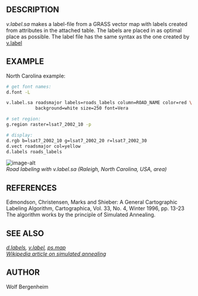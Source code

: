 ## DESCRIPTION

*v.label.sa* makes a label-file from a GRASS vector map with labels
created from attributes in the attached table. The labels are placed in
as optimal place as possible. The label file has the same syntax as the
one created by
[v.label](https://grass.osgeo.org/grass-stable/manuals/v.label.html)

## EXAMPLE

North Carolina example:

```sh
# get font names:
d.font -L

v.label.sa roadsmajor labels=roads_labels column=ROAD_NAME color=red \
           background=white size=250 font=Vera

# set region:
g.region raster=lsat7_2002_10 -p

# display:
d.rgb b=lsat7_2002_10 g=lsat7_2002_20 r=lsat7_2002_30
d.vect roadsmajor col=yellow
d.labels roads_labels
```

![image-alt](v_label_sa.jpg)  
*Road labeling with v.label.sa (Raleigh, North Carolina, USA, area)*

## REFERENCES

Edmondson, Christensen, Marks and Shieber: A General Cartographic
Labeling Algorithm, Cartographica, Vol. 33, No. 4, Winter 1996, pp.
13-23 The algorithm works by the principle of Simulated Annealing.

## SEE ALSO

*[d.labels](https://grass.osgeo.org/grass-stable/manuals/d.labels.html),
[v.label](https://grass.osgeo.org/grass-stable/manuals/v.label.html),
[ps.map](https://grass.osgeo.org/grass-stable/manuals/ps.map.html)  
[Wikipedia article on simulated
annealing](https://en.wikipedia.org/wiki/Simulated_Annealing)*  

## AUTHOR

Wolf Bergenheim
